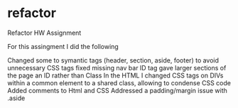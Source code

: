 # refactor
Refactor HW Assignment

For this assingment I did the following

Changed some <divs> to symantic tags (header, section, aside, footer) to avoid unnecessary CSS tags
fixed missing nav bar ID tag
gave larger sections of the page an ID rather than Class
In the HTML I changed CSS tags on DIVs within a common element to a shared class, allowing to condense CSS code
Added comments to Html and CSS
Addressed a padding/margin issue with .aside
